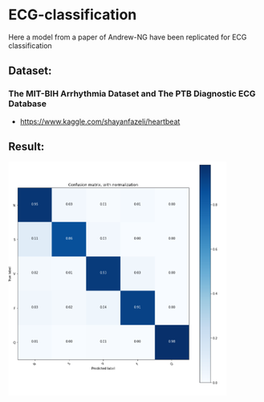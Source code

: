 # ECG-classification
Here a model from a paper of Andrew-NG have been replicated for ECG classification
## Dataset: 
### The MIT-BIH Arrhythmia Dataset and The PTB Diagnostic ECG Database
- https://www.kaggle.com/shayanfazeli/heartbeat
## Result:
![Screenshot](rename.PNG)
